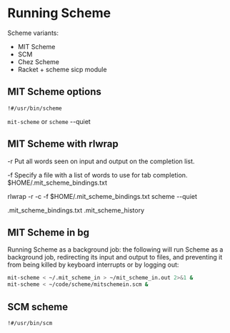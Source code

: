 # Running Scheme

Scheme variants:
- MIT Scheme
- SCM
- Chez Scheme
- Racket + scheme sicp module


## MIT Scheme options

`!#/usr/bin/scheme`

`mit-scheme` or `scheme`
--quiet 


## MIT Scheme with rlwrap

-r Put all words seen on input and output on the completion list.

-f Specify a file with a list of words to use for tab completion.
   $HOME/.mit_scheme_bindings.txt

rlwrap -r -c -f $HOME/.mit_scheme_bindings.txt scheme --quiet

.mit_scheme_bindings.txt
.mit_scheme_history


## MIT Scheme in bg

Running Scheme as a background job: the following will run Scheme as a background job, redirecting its input and output to files, and preventing it from being killed by keyboard interrupts or by logging out:

```sh
mit-scheme < ~/.mit_scheme_in > ~/mit_scheme_in.out 2>&1 &
mit-scheme < ~/code/scheme/mitschemein.scm &
```

## SCM scheme

`!#/usr/bin/scm`
